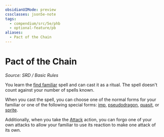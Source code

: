 ```yaml
---
obsidianUIMode: preview
cssclasses: json5e-note
tags:
  - compendium/src/5e/phb
  - optional-feature/pb
aliases:
  - Pact of the Chain
---
```

# Pact of the Chain
*Source: SRD / Basic Rules* 

You learn the [find familiar](compendium/spells/find-familiar.md) spell and can cast it as a ritual. The spell doesn't count against your number of spells known.

When you cast the spell, you can choose one of the normal forms for your familiar or one of the following special forms: [imp](compendium/bestiary/fiend/imp.md), [pseudodragon](compendium/bestiary/dragon/pseudodragon.md), [quasit](compendium/bestiary/fiend/quasit.md), or [sprite](compendium/bestiary/fey/sprite.md).

Additionally, when you take the [Attack](actions.md#Attack) action, you can forgo one of your own attacks to allow your familiar to use its reaction to make one attack of its own.